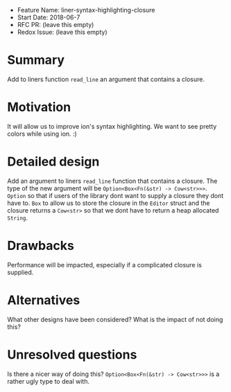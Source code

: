 - Feature Name: liner-syntax-highlighting-closure
- Start Date: 2018-06-7
- RFC PR: (leave this empty)
- Redox Issue: (leave this empty)

# Summary
[summary]: #summary

Add to liners function `read_line` an argument that contains a closure.

# Motivation
[motivation]: #motivation

It will allow us to improve ion's syntax highlighting. We want to see pretty colors while using ion. :)

# Detailed design
[design]: #detailed-design

Add an argument to liners `read_line` function that contains a closure. The type of the new argument will be `Option<Box<Fn(&str) -> Cow<str>>>`. `Option` so that if users of the library dont want to supply a closure they dont have to. `Box` to allow us to store the closure in the `Editor` struct and the closure returns a `Cow<str>` so that we dont have to return a heap allocated `String`.

# Drawbacks
[drawbacks]: #drawbacks

Performance will be impacted, especially if a complicated closure is supplied.

# Alternatives
[alternatives]: #alternatives

What other designs have been considered? What is the impact of not doing this?

# Unresolved questions
[unresolved]: #unresolved-questions

Is there a nicer way of doing this? `Option<Box<Fn(&str) -> Cow<str>>>` is a rather ugly type to deal with.
